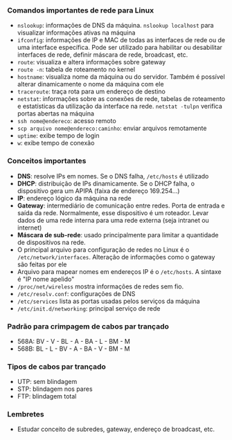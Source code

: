 ### Comandos importantes de rede para Linux
- `nslookup`: informações de DNS da máquina. `nslookup localhost` para visualizar informações ativas na máquina
- `ifconfig`: informações de IP e MAC de todas as interfaces de rede ou de uma interface específica. Pode ser utilizado para habilitar ou desabilitar interfaces de rede, definir máscara de rede, broadcast, etc.
- `route`: visualiza e altera informações sobre gateway
- `route -n`: tabela de roteamento no kernel
- `hostname`: visualiza nome da máquina ou do servidor. Também é possível alterar dinamicamente o nome da máquina com ele
- `traceroute`: traça rota para um endereço de destino
- `netstat`: informações sobre as conexões de rede, tabelas de roteamento e estatísticas da utilização da interface na rede. `netstat -tulpn` verifica portas abertas na máquina
- `ssh nome@endereco`: acesso remoto
- `scp arquivo nome@endereco:caminho`: enviar arquivos remotamente
- `uptime`: exibe tempo de login
- `w`: exibe tempo de conexão

### Conceitos importantes
- **DNS**: resolve IPs em nomes. Se o DNS falha, `/etc/hosts` é utilizado
- **DHCP**: distribuição de IPs dinamicamente. Se o DHCP falha, o dispositivo gera um APIPA (faixa de endereço 169.254...)
- **IP**: endereço lógico da máquina na rede
- **Gateway**: intermediário de comunicação entre redes. Porta de entrada e saída da rede. Normalmente, esse dispositivo é um roteador. Levar dados de uma rede interna para uma rede externa (seja intranet ou internet)
- **Máscara de sub-rede**: usado principalmente para limitar a quantidade de dispositivos na rede.
- O principal arquivo para configuração de redes no Linux é o `/etc/network/interfaces`. Alteração de informações como o gateway são feitas por ele
- Arquivo para mapear nomes em endereços IP é o `/etc/hosts`. A sintaxe é "IP nome apelido"
- `/proc/net/wireless` mostra informações de redes sem fio.
- `/etc/resolv.conf`: configurações de DNS
- `/etc/services` lista as portas usadas pelos serviços da máquina
- `/etc/init.d/networking`: principal serviço de rede

### Padrão para crimpagem de cabos par trançado
- 568A: BV - V - BL - A - BA - L - BM - M
- 568B: BL - L - BV - A - BA - V - BM - M

### Tipos de cabos par trançado
- UTP: sem blindagem
- STP: blindagem nos pares
- FTP: blindagem total

### Lembretes
- Estudar conceito de subredes, gateway, endereço de broadcast, etc.